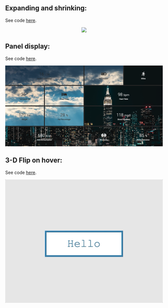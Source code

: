 ## Expanding and shrinking:

See code [here](https://github.com/daks001/milli-styles/tree/master/relaxer).

<div align='center'>
  <img src="https://github.com/daks001/milli-styles/blob/master/relaxer/img/preview.gif">
</div>

## Panel display:

See code [here](https://github.com/daks001/milli-styles/tree/master/grid-span).

<div align="center">
  <img src="https://github.com/daks001/milli-styles/blob/master/grid-span/img/preview.png">
</div>

## 3-D Flip on hover:

See code [here](https://github.com/daks001/milli-styles/tree/master/3d-flip).

<div align="center">
  <img src="https://github.com/daks001/milli-styles/blob/master/3d-flip/flip.gif">
</div>


